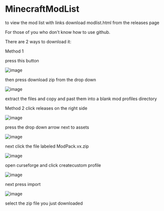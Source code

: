 # MinecraftModList

to view the mod list with links download modlist.html from the releases page


For those of you who don't know how to use github.

There are 2 ways to download it:

Method 1

press this button

![image](https://user-images.githubusercontent.com/56004842/190290306-6850815a-746b-4821-8221-ded5c7484dc3.png)

then press download zip from the drop down

![image](https://user-images.githubusercontent.com/56004842/190290391-01679456-7604-4062-8907-a62d4ce12c63.png)

extract the files and copy and past them into a blank mod profiles directory

Method 2
click
releases on the right side

![image](https://user-images.githubusercontent.com/56004842/190290627-21f60279-dc71-4525-9e74-befeed44b299.png)

press the drop down arrow next to assets

![image](https://user-images.githubusercontent.com/56004842/190290671-76d920f6-5692-495c-89cd-7befe411f3e4.png)

next click the file labeled ModPack.vx.zip

![image](https://user-images.githubusercontent.com/56004842/190290737-9fc4c1d2-dc7d-4397-b69b-b51663233755.png)

open curseforge and click createcustom profile

![image](https://user-images.githubusercontent.com/56004842/190291086-bbd9d538-5c36-4661-bea1-e702aaffb5a9.png)

next press import

![image](https://user-images.githubusercontent.com/56004842/190291121-9f57c7a4-133d-405a-9ada-56226e1886e7.png)

select the zip file you just downloaded
